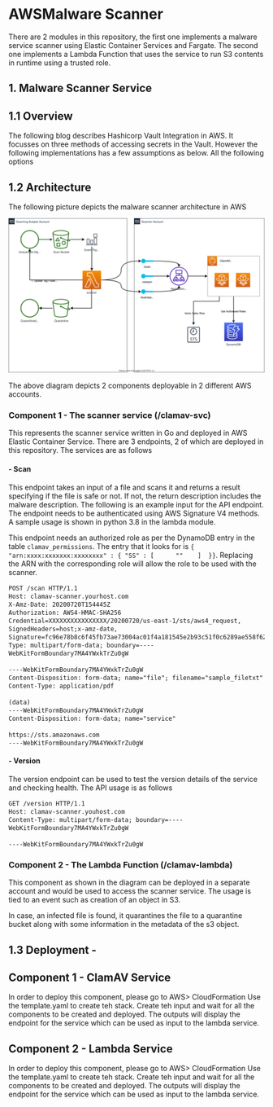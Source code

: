 # AWSMalware Scanner

There are 2 modules in this repository, the first one implements a malware service scanner using Elastic Container Services and Fargate. The second one implements a Lambda Function that uses the service to run S3 contents in runtime using a trusted role. 

## 1. Malware Scanner Service

## 1.1 Overview
The following blog describes Hashicorp Vault Integration in AWS. It focusses on three methods of accessing secrets in the
Vault. However the following implementations has a few assumptions as below. All the following options

## 1.2 Architecture

The following picture depicts the malware scanner architecture in AWS

![Architecture Diagram](/images/clamav-svc.svg)

The above diagram depicts 2 components deployable in 2 different AWS accounts. 

### Component 1 - The scanner service (/clamav-svc)
This represents the scanner service written in Go and deployed in AWS Elastic Container Service. There are 3 endpoints, 2 of which are deployed in this repository. The services are as follows

#### - Scan 
This endpoint takes an input of a file and scans it and returns a result specifying if the file is safe or not. If not, the return description includes the malware description. The following is an example input for the API endpoint. The endpoint needs to be authenticated using AWS Signature V4 methods. A sample usage is shown in python 3.8 in the lambda module.

This endpoint needs an authorized role as per the DynamoDB entry in the table `clamav_permissions`. The entry that it looks for is `{ "arn:xxxx:xxxxxxx:xxxxxxxx" : { "SS" : [      ""    ]  }}`. Replacing the ARN with the corresponding role will allow the role to be used with the scanner. 



    POST /scan HTTP/1.1
    Host: clamav-scanner.yourhost.com
    X-Amz-Date: 20200720T154445Z
    Authorization: AWS4-HMAC-SHA256 Credential=XXXXXXXXXXXXXXXX/20200720/us-east-1/sts/aws4_request, SignedHeaders=host;x-amz-date, Signature=fc96e78b8c6f45fb73ae73004ac01f4a181545e2b93c51f0c6289ae558f6225aContent-Type: multipart/form-data; boundary=----WebKitFormBoundary7MA4YWxkTrZu0gW

    ----WebKitFormBoundary7MA4YWxkTrZu0gW
    Content-Disposition: form-data; name="file"; filename="sample_filetxt"
    Content-Type: application/pdf

    (data)
    ----WebKitFormBoundary7MA4YWxkTrZu0gW
    Content-Disposition: form-data; name="service"

    https://sts.amazonaws.com
    ----WebKitFormBoundary7MA4YWxkTrZu0gW

#### - Version
The version endpoint can be used to test the version details of the service and checking health. The API usage is as follows


    GET /version HTTP/1.1
    Host: clamav-scanner.youhost.com
    Content-Type: multipart/form-data; boundary=----WebKitFormBoundary7MA4YWxkTrZu0gW

    ----WebKitFormBoundary7MA4YWxkTrZu0gW
    
### Component 2 - The Lambda Function (/clamav-lambda)
This component as shown in the diagram can be deployed in a separate account and would be used to access the scanner service. The usage is tied to an event such as creation of an object in S3.

In case, an infected file is found, it quarantines the file to a quarantine bucket along with some information in the metadata of the s3 object. 

    
## 1.3 Deployment - 

## Component 1 - ClamAV Service

In order to deploy this component, please go to AWS> CloudFormation
Use the template.yaml to create teh stack. Create teh input and wait for all the components to be created and deployed. The outputs will display the endpoint for the service which can be used as input to the lambda service. 


## Component 2 - Lambda Service

In order to deploy this component, please go to AWS> CloudFormation
Use the template.yaml to create teh stack. Create teh input and wait for all the components to be created and deployed. The outputs will display the endpoint for the service which can be used as input to the lambda service. 



